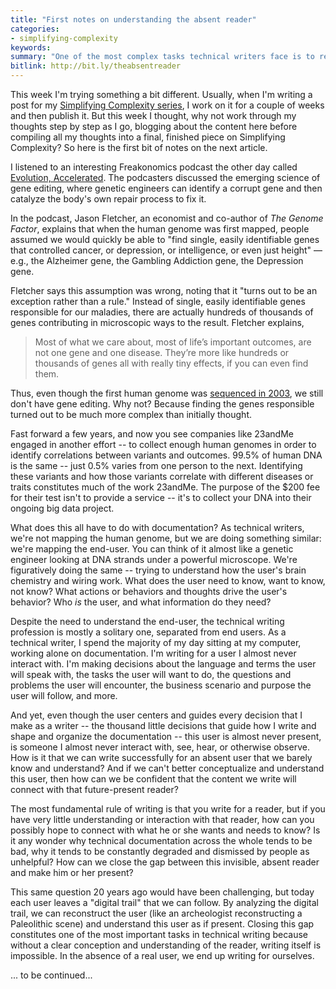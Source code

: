```yaml
---
title: "First notes on understanding the absent reader"
categories:
- simplifying-complexity
keywords:
summary: "One of the most complex tasks technical writers face is to reconstruct the thoughts, assumptions, and needs of an absent reader."
bitlink: http://bit.ly/theabsentreader
---
```


This week I'm trying something a bit different. Usually, when I'm writing a post for my [Simplifying Complexity series](/simplifying-complexity/), I work on it for a couple of weeks and then publish it. But this week I thought, why not work through my thoughts step by step as I go, blogging about the content here before compiling all my thoughts into a final, finished piece on Simplifying Complexity? So here is the first bit of notes on the next article.

I listened to an interesting Freakonomics podcast the other day called [Evolution, Accelerated](http://freakonomics.com/podcast/evolution-accelerated/). The podcasters discussed the emerging science of gene editing, where genetic engineers can identify a corrupt gene and then catalyze the body's own repair process to fix it.

In the podcast, Jason Fletcher, an economist and co-author of *The Genome Factor*, explains that when the human genome was first mapped, people assumed we would quickly be able to "find single, easily identifiable genes that controlled cancer, or depression, or intelligence, or even just height" &mdash; e.g., the Alzheimer gene, the Gambling Addiction gene, the Depression gene.

Fletcher says this assumption was wrong, noting that it "turns out to be an exception rather than a rule." Instead of single, easily identifiable genes responsible for our maladies, there are actually hundreds of thousands of genes contributing in microscopic ways to the result. Fletcher explains,

> Most of what we care about, most of life’s important outcomes, are not one gene and one disease. They’re more like hundreds or thousands of genes all with really tiny effects, if you can even find them.

Thus, even though the first human genome was [sequenced in 2003](https://en.wikipedia.org/wiki/Human_Genome_Project), we still don't have gene editing. Why not? Because finding the genes responsible turned out to be much more complex than initially thought.

Fast forward a few years, and now you see companies like 23andMe engaged in another effort -- to collect enough human genomes in order to identify correlations between variants and outcomes. 99.5% of human DNA is the same -- just 0.5% varies from one person to the next. Identifying these variants and how those variants correlate with different diseases or traits constitutes much of the work 23andMe. The purpose of the $200 fee for their test isn't to provide a service -- it's to collect your DNA into their ongoing big data project.

What does this all have to do with documentation? As technical writers, we're not mapping the
human genome, but we are doing something similar: we're mapping the end-user. You can think of it almost like a genetic engineer looking at DNA strands under a powerful microscope. We're figuratively doing the same -- trying to understand how the user's brain chemistry and wiring work. What does the user need to know, want to know, not know? What actions or behaviors and thoughts drive the user's behavior? Who *is* the user, and what information do they need?

Despite the need to understand the end-user, the technical writing profession is mostly a solitary one, separated from end users. As a technical writer, I spend the majority of my day sitting at my computer, working alone on documentation. I'm writing for a user I almost never interact with. I'm making decisions about the language and terms the user will speak with, the tasks the user will want to do, the questions and problems the user will encounter, the business scenario and purpose the user will follow, and more.

And yet, even though the user centers and guides every decision that I make as a writer -- the thousand little decisions that guide how I write and shape and organize the documentation -- this user is almost never present, is someone I almost never interact with, see, hear, or otherwise observe. How is it that we can write successfully for an absent user that we barely know and understand? And if we can't better conceptualize and understand this user, then how can we be confident that the content we write will connect with that future-present reader?

The most fundamental rule of writing is that you write for a reader, but if you have very little understanding or interaction with that reader, how can you possibly hope to connect with what he or she wants and needs to know? Is it any wonder why technical documentation across the whole tends to be bad, why it tends to be constantly degraded and dismissed by people as unhelpful? How can we close the gap between this invisible, absent reader and make him or her present?

This same question 20 years ago would have been challenging, but today each user leaves a "digital trail" that we can follow. By analyzing the digital trail, we can reconstruct the user (like an archeologist reconstructing a Paleolithic scene) and understand this user as if present. Closing this gap constitutes one of the most important tasks in technical writing because without a clear conception and understanding of the reader, writing itself is impossible. In the absence of a real user, we end up writing for ourselves.

... to be continued...
